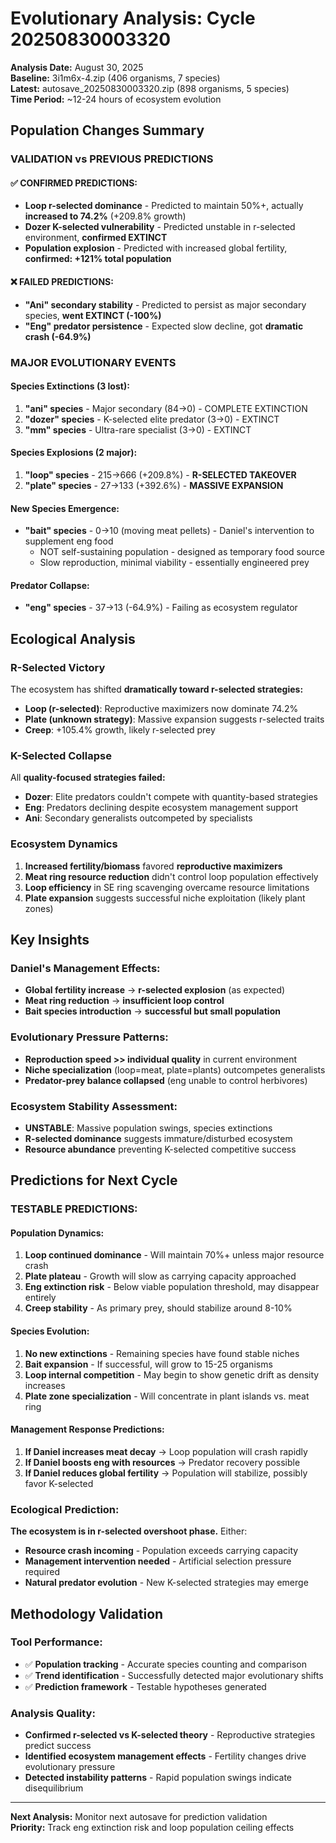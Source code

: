 # Evolutionary Analysis: Cycle 20250830003320

**Analysis Date:** August 30, 2025  
**Baseline:** 3i1m6x-4.zip (406 organisms, 7 species)  
**Latest:** autosave_20250830003320.zip (898 organisms, 5 species)  
**Time Period:** ~12-24 hours of ecosystem evolution

## Population Changes Summary

### **VALIDATION vs PREVIOUS PREDICTIONS**

#### ✅ **CONFIRMED PREDICTIONS:**
- **Loop r-selected dominance** - Predicted to maintain 50%+, actually **increased to 74.2%** (+209.8% growth)
- **Dozer K-selected vulnerability** - Predicted unstable in r-selected environment, **confirmed EXTINCT**
- **Population explosion** - Predicted with increased global fertility, **confirmed: +121% total population**

#### ❌ **FAILED PREDICTIONS:**
- **"Ani" secondary stability** - Predicted to persist as major secondary species, **went EXTINCT (-100%)**
- **"Eng" predator persistence** - Expected slow decline, got **dramatic crash (-64.9%)**

### **MAJOR EVOLUTIONARY EVENTS**

#### **Species Extinctions (3 lost):**
1. **"ani" species** - Major secondary (84→0) - COMPLETE EXTINCTION
2. **"dozer" species** - K-selected elite predator (3→0) - EXTINCT  
3. **"mm" species** - Ultra-rare specialist (3→0) - EXTINCT

#### **Species Explosions (2 major):**
1. **"loop" species** - 215→666 (+209.8%) - **R-SELECTED TAKEOVER**
2. **"plate" species** - 27→133 (+392.6%) - **MASSIVE EXPANSION**

#### **New Species Emergence:**
- **"bait" species** - 0→10 (moving meat pellets) - Daniel's intervention to supplement eng food
  - NOT self-sustaining population - designed as temporary food source
  - Slow reproduction, minimal viability - essentially engineered prey

#### **Predator Collapse:**
- **"eng" species** - 37→13 (-64.9%) - Failing as ecosystem regulator

## Ecological Analysis

### **R-Selected Victory**
The ecosystem has shifted **dramatically toward r-selected strategies:**
- **Loop (r-selected)**: Reproductive maximizers now dominate 74.2%
- **Plate (unknown strategy)**: Massive expansion suggests r-selected traits
- **Creep**: +105.4% growth, likely r-selected prey

### **K-Selected Collapse** 
All **quality-focused strategies failed:**
- **Dozer**: Elite predators couldn't compete with quantity-based strategies
- **Eng**: Predators declining despite ecosystem management support
- **Ani**: Secondary generalists outcompeted by specialists

### **Ecosystem Dynamics**
1. **Increased fertility/biomass** favored **reproductive maximizers**
2. **Meat ring resource reduction** didn't control loop population effectively  
3. **Loop efficiency** in SE ring scavenging overcame resource limitations
4. **Plate expansion** suggests successful niche exploitation (likely plant zones)

## Key Insights

### **Daniel's Management Effects:**
- **Global fertility increase** → **r-selected explosion** (as expected)
- **Meat ring reduction** → **insufficient loop control** 
- **Bait species introduction** → **successful but small population**

### **Evolutionary Pressure Patterns:**
- **Reproduction speed >> individual quality** in current environment
- **Niche specialization** (loop=meat, plate=plants) outcompetes generalists
- **Predator-prey balance collapsed** (eng unable to control herbivores)

### **Ecosystem Stability Assessment:**
- **UNSTABLE**: Massive population swings, species extinctions
- **R-selected dominance** suggests immature/disturbed ecosystem
- **Resource abundance** preventing K-selected competitive success

## Predictions for Next Cycle

### **TESTABLE PREDICTIONS:**

#### **Population Dynamics:**
1. **Loop continued dominance** - Will maintain 70%+ unless major resource crash
2. **Plate plateau** - Growth will slow as carrying capacity approached  
3. **Eng extinction risk** - Below viable population threshold, may disappear entirely
4. **Creep stability** - As primary prey, should stabilize around 8-10%

#### **Species Evolution:**
1. **No new extinctions** - Remaining species have found stable niches
2. **Bait expansion** - If successful, will grow to 15-25 organisms
3. **Loop internal competition** - May begin to show genetic drift as density increases
4. **Plate zone specialization** - Will concentrate in plant islands vs. meat ring

#### **Management Response Predictions:**
1. **If Daniel increases meat decay** → Loop population will crash rapidly  
2. **If Daniel boosts eng with resources** → Predator recovery possible
3. **If Daniel reduces global fertility** → Population will stabilize, possibly favor K-selected

### **Ecological Prediction:**
**The ecosystem is in r-selected overshoot phase.** Either:
- **Resource crash incoming** - Population exceeds carrying capacity
- **Management intervention needed** - Artificial selection pressure required
- **Natural predator evolution** - New K-selected strategies may emerge

## Methodology Validation

### **Tool Performance:**
- ✅ **Population tracking** - Accurate species counting and comparison
- ✅ **Trend identification** - Successfully detected major evolutionary shifts  
- ✅ **Prediction framework** - Testable hypotheses generated

### **Analysis Quality:**
- **Confirmed r-selected vs K-selected theory** - Reproductive strategies predict success
- **Identified ecosystem management effects** - Fertility changes drive evolutionary pressure
- **Detected instability patterns** - Rapid population swings indicate disequilibrium

---
**Next Analysis:** Monitor next autosave for prediction validation  
**Priority:** Track eng extinction risk and loop population ceiling effects